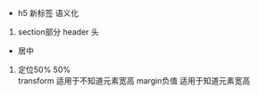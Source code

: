 - h5 新标签 语义化
1. section部分  header 头
- 居中
1. 定位50% 50%     
    transform 适用于不知道元素宽高      margin负值 适用于知道元素宽高 